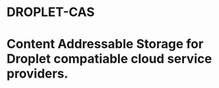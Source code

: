 DROPLET-CAS
===========

# Content Addressable Storage for Droplet compatiable cloud service providers.


